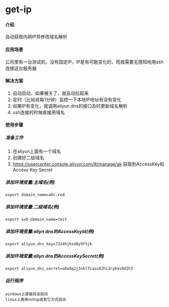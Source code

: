 # get-ip

#### 介绍
自动获取内网IP并修改域名解析

#### 应用场景
公司里有一台测试机，没有固定IP，IP是有可能变化的，而我需要无感知地用ssh连接这台服务器

#### 解决方案
1. 自动启动，如果被关了，就自动拉起来
2. 定时（比如说每1分钟）监控一下本地IP地址有没有变化
3. 如果IP有变化，就调用aliyun dns的接口及时更新域名解析
4. ssh连接的时候直接用域名

#### 使用步骤

##### 准备工作
1. 在aliyun上面有一个域名
2. 创建好二级域名
3. <https://usercenter.console.aliyun.com/#/manage/ak> 获取到AccessKey和Access Key Secret

##### 添加环境变量:主域名(例)
```shell
export domain_name=abc.red
```
##### 添加环境变量:二级域名(例)
```shell
export sub_domain_name=test
```
##### 添加环境变量:aliyn dns的AccessKeyId(例)
```shell
export aliyun_dns_key=7324hjksd8y9f3jk
```
##### 添加环境变量:aliyn dns的AccessKeySecret(例)
```shell
export aliyun_dns_secret=u8a9q2j3nklfcasu82hi3ry8as9d2h3
```
##### 运行程序
```shell
windows上直接双击启动
linux上面用nohup或其它方式启动
```
